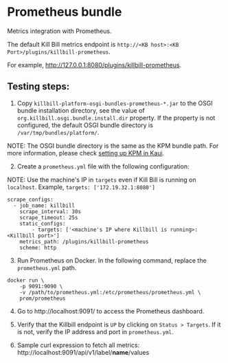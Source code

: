 # Prometheus bundle

Metrics integration with Prometheus.

The default Kill Bill metrics endpoint is `http://<KB host>:<KB Port>/plugins/killbill-prometheus`.

For example, http://127.0.0.1:8080/plugins/killbill-prometheus.

## Testing steps:

1. Copy `killbill-platform-osgi-bundles-prometheus-*.jar` to the OSGI bundle installation directory, see the value of `org.killbill.osgi.bundle.install.dir` property.
   If the property is not configured, the default OSGI bundle directory is `/var/tmp/bundles/platform/`.

NOTE: The OSGI bundle directory is the same as the KPM bundle path. For more information, please check [setting up KPM in Kaui](https://docs.killbill.io/latest/getting_started.html#_setting_up_kpm_in_kaui).


2. Create a `prometheus.yml` file with the following configuration:

NOTE: Use the machine's IP in `targets` even if Kill Bill is running on `localhost`. Example, `targets: ['172.19.32.1:8080']`
```
scrape_configs:
  - job_name: killbill
    scrape_interval: 30s
    scrape_timeout: 25s 
    static_configs:
        - targets: ['<machine's IP where Killbill is running>:<Killbill port>']
    metrics_path: /plugins/killbill-prometheus
    scheme: http
```

3. Run Prometheus on Docker. In the following command, replace the `prometheus.yml` path.
```
docker run \
    -p 9091:9090 \
    -v /path/to/prometheus.yml:/etc/prometheus/prometheus.yml \
    prom/prometheus
```

4. Go to http://localhost:9091/ to access the Prometheus dashboard.


5. Verify that the Killbill endpoint is `UP` by clicking on `Status > Targets`. If it is not, verify the IP address and port in `prometheus.yml`.


6. Sample curl expression to fetch all metrics: http://localhost:9091/api/v1/label/__name__/values
